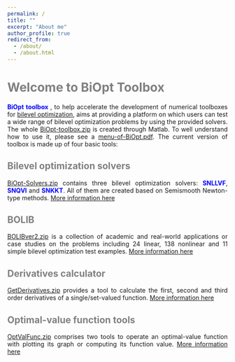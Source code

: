 ```yaml
---
permalink: /
title: ""
excerpt: "About me"
author_profile: true
redirect_from: 
  - /about/
  - /about.html
---
```


<span style="color:grey">Welcome to BiOpt Toolbox</span> 
===

<div style="text-align:justify;"> <span style="color:blue"> <b> BiOpt toolbox </b> </span>, to help accelerate the development of numerical toolboxes for  <a href="https://biopt.github.io/solvers/">bilevel optimization</a>,   aims at providing a platform on which users can test a wide range of bilevel optimization problems by using the provided solvers. The whole <a href="\files\BiOpt-toolbox.zip">BiOpt-toolbox.zip</a> is created through Matlab. To well understand how to use it, please see a <a href="\files\menu-of-BiOpt.pdf">menu-of-BiOpt.pdf</a>.  The current version of toolbox is made up of four basic tools: </div>

<span style="color:grey">Bilevel optimization solvers </span> 
---
<div style="text-align:justify;">
  <a href="\files\BiOpt-Solvers.zip"> BiOpt-Solvers.zip</a>  contains three bilevel optimization solvers: <span style="color:blue"> <b>SNLLVF</b></span>, <span style="color:blue"> <b>SNQVI</b></span>  and <span style="color:blue"> <b>SNKKT</b></span>. All of them are created based on Semismooth Newton-type methods.  <a href="https://biopt.github.io/solvers/"> More information here </a>
</div>

<span style="color:grey">BOLIB </span>   
---
<div style="text-align:justify;">
   <a href="\files\BOLIBver2.zip"> BOLIBver2.zip</a> is a collection of academic and real-world applications or case studies on the problems including 24 linear, 138 nonlinear and 11 simple bilevel optimization test examples. <a href="https://biopt.github.io/bolib/">More information here</a> 
</div>

<span style="color:grey">Derivatives calculator </span>  
---
<div style="text-align:justify;">
  <a href="\files\GetDerivatives.zip">GetDerivatives.zip</a> provides a tool to calculate the first, second and third order derivatives of a single/set-valued function. <a href="https://biopt.github.io/getderivatives/">More information here</a>
</div>

<span style="color:grey">Optimal-value function tools </span>   
---
<div style="text-align:justify;">
  <a href="\files\OptValFunc.zip">OptValFunc.zip</a> comprises two tools to operate an optimal-value function with plotting  its graph or computing its function value.  <a href="https://biopt.github.io/valuefunc/">More information here</a>
</div>
